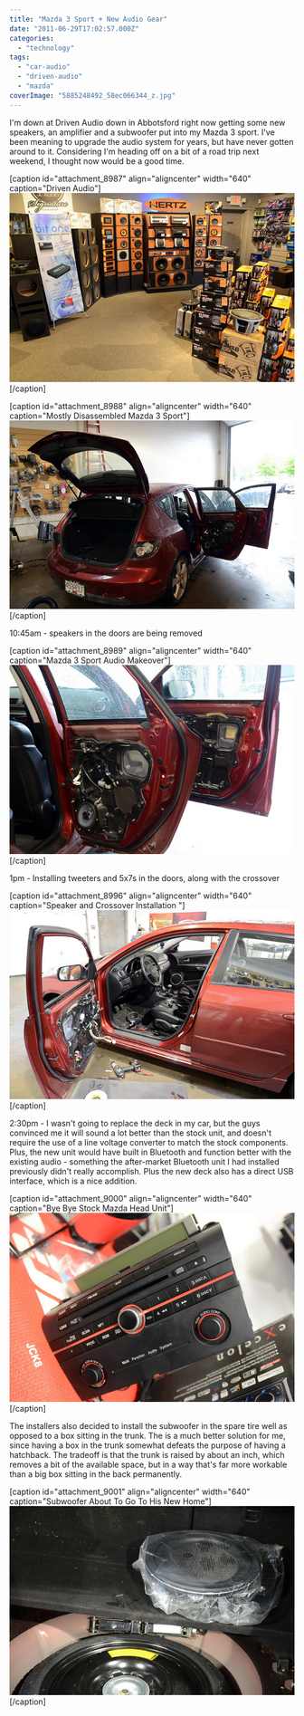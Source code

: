 ```yaml
---
title: "Mazda 3 Sport + New Audio Gear"
date: "2011-06-29T17:02:57.000Z"
categories: 
  - "technology"
tags: 
  - "car-audio"
  - "driven-audio"
  - "mazda"
coverImage: "5885248492_58ec066344_z.jpg"
---
```


I'm down at Driven Audio down in Abbotsford right now getting some new speakers, an amplifier and a subwoofer put into my Mazda 3 sport. I've been meaning to upgrade the audio system for years, but have never gotten around to it. Considering I'm heading off on a bit of a road trip next weekend, I thought now would be a good time.

\[caption id="attachment\_8987" align="aligncenter" width="640" caption="Driven Audio"\][![](images/5884680955_3bf08ac316_z.jpg "Driven Audio")](http://www.migratorynerd.com/wordpress/wp-content/uploads/2011/06/5884680955_3bf08ac316_z.jpg)\[/caption\]

\[caption id="attachment\_8988" align="aligncenter" width="640" caption="Mostly Disassembled Mazda 3 Sport"\][![](images/5885248492_58ec066344_z.jpg "5885248492_58ec066344_z")](http://www.migratorynerd.com/wordpress/wp-content/uploads/2011/06/5885248492_58ec066344_z.jpg)\[/caption\]

10:45am - speakers in the doors are being removed

\[caption id="attachment\_8989" align="aligncenter" width="640" caption="Mazda 3 Sport Audio Makeover"\][![](images/5885248408_27c3babd42_z.jpg "5885248408_27c3babd42_z")](http://www.migratorynerd.com/wordpress/wp-content/uploads/2011/06/5885248408_27c3babd42_z.jpg)\[/caption\]

1pm - Installing tweeters and 5x7s in the doors, along with the crossover

\[caption id="attachment\_8996" align="aligncenter" width="640" caption="Speaker and Crossover Installation "\][![](images/5885046177_d52de798a4_z.jpg "5885046177_d52de798a4_z")](http://www.migratorynerd.com/wordpress/wp-content/uploads/2011/06/5885046177_d52de798a4_z.jpg)\[/caption\]

2:30pm - I wasn't going to replace the deck in my car, but the guys convinced me it will sound a lot better than the stock unit, and doesn't require the use of a line voltage converter to match the stock components. Plus, the new unit would have built in Bluetooth and function better with the existing audio - something the after-market Bluetooth unit I had installed previously didn't really accomplish. Plus the new deck also has a direct USB interface, which is a nice addition.

\[caption id="attachment\_9000" align="aligncenter" width="640" caption="Bye Bye Stock Mazda Head Unit"\][![](images/5885347439_3aef62e2d3_z.jpg "5885347439_3aef62e2d3_z")](http://www.migratorynerd.com/wordpress/wp-content/uploads/2011/06/5885347439_3aef62e2d3_z.jpg)\[/caption\]

The installers also decided to install the subwoofer in the spare tire well as opposed to a box sitting in the trunk. The is a much better solution for me, since having a box in the trunk somewhat defeats the purpose of having a hatchback. The tradeoff is that the trunk is raised by about an inch, which removes a bit of the available space, but in a way that's far more workable than a big box sitting in the back permanently.

\[caption id="attachment\_9001" align="aligncenter" width="640" caption="Subwoofer About To Go To His New Home"\][![](images/5885915098_eaf04f47d3_z.jpg "5885915098_eaf04f47d3_z")](http://www.migratorynerd.com/wordpress/wp-content/uploads/2011/06/5885915098_eaf04f47d3_z.jpg)\[/caption\]
